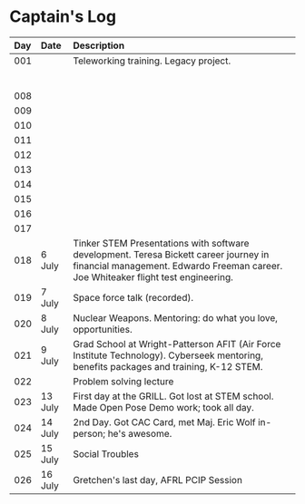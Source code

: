 # Captain's Log

| Day | Date | Description |
| :--- | :--- | :--- |
| 001 |  | Teleworking training. Legacy project. |
|  |  |  |
|  |  |  |
|  |  |  |
|  |  |  |
|  |  |  |
|  |  |  |
| 008 |  |  |
| 009 |  |  |
| 010 |  |  |
| 011 |  |  |
| 012 |  |  |
| 013 |  |  |
| 014 |  |  |
| 015 |  |  |
| 016 |  |  |
| 017 |  |  |
| 018 | 6 July | Tinker STEM Presentations with software development. Teresa Bickett career journey in financial management.  Edwardo Freeman career. Joe Whiteaker flight test engineering. |
| 019 | 7 July | Space force talk \(recorded\).  |
| 020 | 8 July | Nuclear Weapons. Mentoring: do what you love, opportunities. |
| 021 | 9 July | Grad School at Wright-Patterson AFIT \(Air Force Institute Technology\). Cyberseek mentoring, benefits packages and training, K-12 STEM. |
| 022 |  | Problem solving lecture |
| 023 | 13 July | First day at the GRILL. Got lost at STEM school. Made Open Pose Demo work; took all day. |
| 024 | 14 July | 2nd Day. Got CAC Card, met Maj. Eric Wolf in-person; he's awesome. |
| 025 | 15 July | Social Troubles |
| 026 | 16 July | Gretchen's last day, AFRL PCIP Session |



